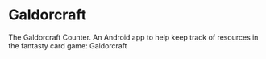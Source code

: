 Galdorcraft
===========

The Galdorcraft Counter.  An Android app to help keep track of resources in the fantasty
card game: Galdorcraft
